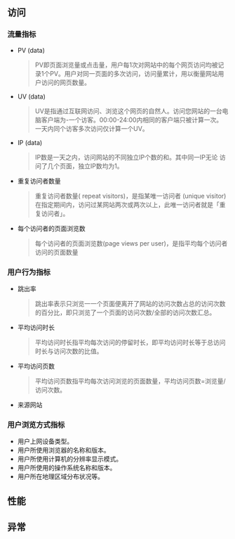 ## 访问
### 流量指标
- PV (data)
    >PV即页面浏览量或点击量，用户每1次对网站中的每个网页访问均被记录1个PV。用户对同一页面的多次访问，访问量累计，用以衡量网站用户访问的网页数量。
- UV (data) 
    >UV是指通过互联网访问、浏览这个网页的自然人。访问您网站的一台电脑客户端为-一个访客。00:00-24:00内相同的客户端只被计算一次。 一天内同个访客多次访问仅计算一个UV。
- IP (data)
    > IP数是一天之内，访问网站的不同独立IP个数的和。其中同一IP无论 访问了几个页面，独立IP数均为1。
- 重复访问者数量 
    > 重复访问者数量( repeat visitors)，是指某唯一访问者 (unique visitor)在指定期间内，访问过某网站两次或两次以上，此唯一访问者就是「重复访问者」。
- 每个访问者的页面浏览数
    >每个访问者的页面浏览数(page views per user)，是指平均每个访问者访问的页面数量
### 用户行为指标
- 跳出率
    > 跳出率表示只浏览一一个页面便离开了网站的访问次数占总的访问次数的百分比，即只浏览了一个页面的访问次数/全部的访问次数汇总。
- 平均访问时长
    > 平均访问时长指平均每次访问的停留时长，即平均访问时长等于总访问时长与访问次数的比值。
- 平均访问页数
    > 平均访问页数指平均每次访问浏览的页面数量，平均访问页数=浏览量/访问次数。
- 来源网站
### 用户浏览方式指标
- 用户上网设备类型。 
- 用户所使用浏览器的名称和版本。 
- 用户所使用计算机的分辨率显示模式。 
- 用户所使用的操作系统名称和版本。 
- 用户所在地理区域分布状况等。

## 性能

## 异常